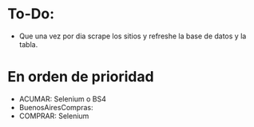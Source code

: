 # To-Do:

- Que una vez por dia scrape los sitios y refreshe la base de datos y la tabla.

# En orden de prioridad
- ACUMAR: Selenium o BS4
- BuenosAiresCompras:
- COMPRAR: Selenium
 

